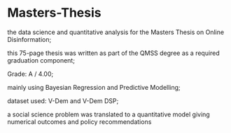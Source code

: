 # Masters-Thesis
the data science and quantitative analysis for the Masters Thesis on Online Disinformation;

this 75-page thesis was written as part of the QMSS degree as a required graduation component;

Grade: A / 4.00;

mainly using Bayesian Regression and Predictive Modelling;

dataset used: V-Dem and V-Dem DSP;

a social science problem was translated to a quantitative model giving numerical outcomes and policy recommendations


